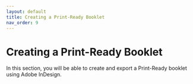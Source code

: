 ```yaml
---
layout: default
title: Creating a Print-Ready Booklet
nav_order: 9
---
```


# Creating a Print-Ready Booklet

In this section, you will be able to create and export a Print-Ready booklet using Adobe InDesign.

